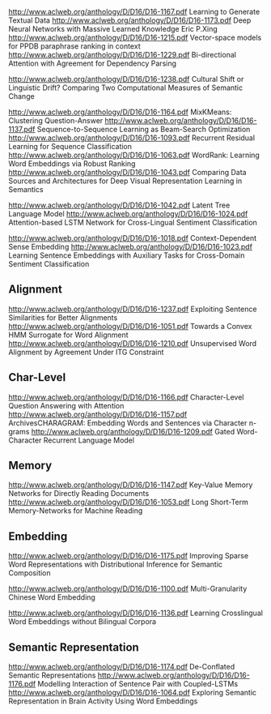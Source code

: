 http://www.aclweb.org/anthology/D/D16/D16-1167.pdf Learning to Generate Textual Data
http://www.aclweb.org/anthology/D/D16/D16-1173.pdf Deep Neural Networks with Massive Learned Knowledge Eric P.Xing
http://www.aclweb.org/anthology/D/D16/D16-1215.pdf Vector-space models for PPDB paraphrase ranking in context
http://www.aclweb.org/anthology/D/D16/D16-1229.pdf Bi-directional Attention with Agreement for Dependency Parsing

http://www.aclweb.org/anthology/D/D16/D16-1238.pdf Cultural Shift or Linguistic Drift? Comparing Two Computational Measures of Semantic Change


http://www.aclweb.org/anthology/D/D16/D16-1164.pdf MixKMeans: Clustering Question-Answer 
http://www.aclweb.org/anthology/D/D16/D16-1137.pdf Sequence-to-Sequence Learning as Beam-Search Optimization
http://www.aclweb.org/anthology/D/D16/D16-1093.pdf Recurrent Residual Learning for Sequence Classification
http://www.aclweb.org/anthology/D/D16/D16-1063.pdf WordRank: Learning Word Embeddings via Robust Ranking
http://www.aclweb.org/anthology/D/D16/D16-1043.pdf Comparing Data Sources and Architectures for Deep Visual Representation Learning in Semantics

http://www.aclweb.org/anthology/D/D16/D16-1042.pdf Latent Tree Language Model
http://www.aclweb.org/anthology/D/D16/D16-1024.pdf Attention-based LSTM Network for Cross-Lingual Sentiment Classification

http://www.aclweb.org/anthology/D/D16/D16-1018.pdf Context-Dependent Sense Embedding
http://www.aclweb.org/anthology/D/D16/D16-1023.pdf Learning Sentence Embeddings with Auxiliary Tasks for Cross-Domain Sentiment Classification

## Alignment
http://www.aclweb.org/anthology/D/D16/D16-1237.pdf Exploiting Sentence Similarities for Better Alignments
http://www.aclweb.org/anthology/D/D16/D16-1051.pdf Towards a Convex HMM Surrogate for Word Alignment
http://www.aclweb.org/anthology/D/D16/D16-1210.pdf Unsupervised Word Alignment by Agreement Under ITG Constraint

## Char-Level
http://www.aclweb.org/anthology/D/D16/D16-1166.pdf Character-Level Question Answering with Attention
http://www.aclweb.org/anthology/D/D16/D16-1157.pdf ArchivesCHARAGRAM: Embedding Words and Sentences via Character n-grams
http://www.aclweb.org/anthology/D/D16/D16-1209.pdf Gated Word-Character Recurrent Language Model

## Memory
http://www.aclweb.org/anthology/D/D16/D16-1147.pdf Key-Value Memory Networks for Directly Reading Documents
http://www.aclweb.org/anthology/D/D16/D16-1053.pdf Long Short-Term Memory-Networks for Machine Reading

## Embedding
http://www.aclweb.org/anthology/D/D16/D16-1175.pdf Improving Sparse Word Representations with Distributional Inference for Semantic Composition

http://www.aclweb.org/anthology/D/D16/D16-1100.pdf Multi-Granularity Chinese Word Embedding

http://www.aclweb.org/anthology/D/D16/D16-1136.pdf Learning Crosslingual Word Embeddings without Bilingual Corpora

## Semantic Representation
http://www.aclweb.org/anthology/D/D16/D16-1174.pdf De-Conflated Semantic Representations
http://www.aclweb.org/anthology/D/D16/D16-1176.pdf Modelling Interaction of Sentence Pair with Coupled-LSTMs
http://www.aclweb.org/anthology/D/D16/D16-1064.pdf Exploring Semantic Representation in Brain Activity Using Word Embeddings
